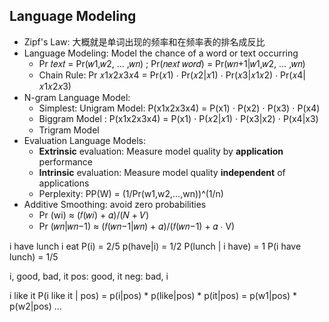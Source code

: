 ## Language Modeling ##
* Zipf's Law: 大概就是单词出现的频率和在频率表的排名成反比
* Language Modeling: Model the chance of a word or text occurring
    * Pr 𝑡𝑒𝑥𝑡 = Pr(𝑤1,𝑤2, … ,𝑤𝑛) ; Pr(𝑛𝑒𝑥𝑡 𝑤𝑜𝑟𝑑) = Pr(𝑤𝑛+1|𝑤1,𝑤2, … ,𝑤𝑛)
    * Chain Rule: Pr 𝑥1𝑥2𝑥3𝑥4 = Pr(𝑥1) ⋅ Pr(𝑥2|𝑥1) ⋅ Pr(𝑥3|𝑥1𝑥2) ⋅ Pr(𝑥4|𝑥1𝑥2𝑥3)
* N-gram Language Model: 
    * Simplest: Unigram Model: P(x1x2x3x4) = P(x1) ⋅ P(x2) ⋅ P(x3) ⋅ P(x4)
    * Biggram Model : P(x1x2x3x4) = P(x1) ⋅ P(𝑥2|𝑥1) ⋅ P(x3|x2) ⋅ P(x4|x3)
    * Trigram Model 
* Evaluation Language Models:
    * **Extrinsic** evaluation: Measure model quality by **application** performance
    * **Intrinsic** evaluation: Measure model quality **independent** of applications
    * Perplexity: PP(W) = (1/Pr(w1,w2,...,wn))^(1/n)
* Additive Smoothing: avoid zero probabilities
    * Pr (wi) ≈ (𝑓(𝑤𝑖) + 𝛼)/(𝑁 + 𝑉)   
    * Pr (𝑤𝑛|𝑤𝑛−1) ≈ (𝑓(𝑤𝑛−1|𝑤𝑛) + 𝛼)/(𝑓(𝑤𝑛−1) + 𝛼 ∙ V)


i have lunch i eat
P(i) = 2/5
p(have|i) = 1/2
P(lunch | i have) = 1
P(i have lunch) = 1/5

i, good, bad, it
pos: good, it
neg: bad, i

i like it
P(i like it | pos) = p(i|pos) * p(like|pos) * p(it|pos)
                   = p(w1|pos) * p(w2|pos) ... 
